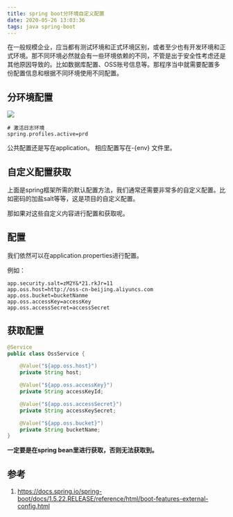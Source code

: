 ```yaml
---
title: spring boot分环境自定义配置
date: 2020-05-26 13:03:36
tags: java spring-boot
---
```


在一般规模企业，应当都有测试环境和正式环境区别，或者至少也有开发环境和正式环境。那不同环境必然就会有一些环境依赖的不同，不管是出于安全性考虑还是其他原因导致的。比如数据库配置、OSS账号信息等。那程序当中就需要配置多份配置信息和根据不同环境使用不同配置。


<!--more-->

## 分环境配置


![](http://img.rc5j.cn/blog20200526133442.png)


```
# 激活日志环境
spring.profiles.active=prd
```

公共配置还是写在application。
相应配置写在-{env} 文件里。

## 自定义配置获取

上面是spring框架所需的默认配置方法，我们通常还需要非常多的自定义配置。比如密码的加盐salt等等，这是项目的自定义配置。

那如果对这些自定义内容进行配置和获取呢。


## 配置

我们依然可以在application.properties进行配置。

例如：

```properties
app.security.salt=zM2Y&*21.rkJr=11
app.oss.host=http://oss-cn-beijing.aliyuncs.com
app.oss.bucket=bucketNanme
app.oss.accessKey=accessKey
app.oss.accessSecret=accessSecret
```

## 获取配置

```java
@Service
public class OssService {

    @Value("${app.oss.host}")
    private String host;

    @Value("${app.oss.accessKey}")
    private String accessKeyId;

    @Value("${app.oss.accessSecret}")
    private String accessKeySecret;

    @Value("${app.oss.bucket}")
    private String bucketName;
}
```

**一定要是在spring bean里进行获取，否则无法获取到。**

## 参考


1. https://docs.spring.io/spring-boot/docs/1.5.22.RELEASE/reference/html/boot-features-external-config.html


